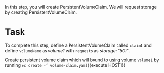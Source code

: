 In this step, you will create PersistentVolumeClaim. We will request storage by creating PersistentVolumeClaim.

# Task
To complete this step, define a PersistentVolumeClaim called `claim1` and define `volumeName` as _volume1_ with `requests` as _storage: "5Gi"_.

Create persistent volume claim which will bound to using volume `volume1` by running `oc create -f volume-claim.yaml`{{execute HOST1}}